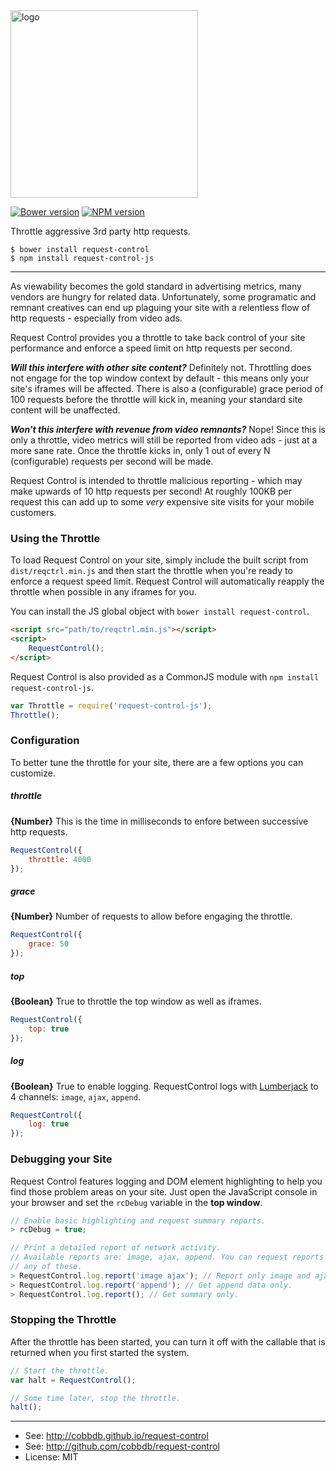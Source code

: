 <a href="https://github.com/cobbdb/request-control">
    <img alt="logo" src="http://i.imgur.com/xrtq29k.png" width="300">
</a>

[![Bower version](https://badge.fury.io/bo/request-control.svg)](http://badge.fury.io/bo/request-control) [![NPM version](https://badge.fury.io/js/request-control-js.svg)](http://badge.fury.io/js/request-control-js)

Throttle aggressive 3rd party http requests.

    $ bower install request-control
    $ npm install request-control-js

-------------
As viewability becomes the gold standard in advertising metrics, many vendors are
hungry for related data. Unfortunately, some programatic and remnant creatives
can end up plaguing your site with a relentless flow of http requests - especially
from video ads.

Request Control provides you a throttle to take back control of your site performance
and enforce a speed limit on http requests per second.

***Will this interfere with other site content?***
Definitely not. Throttling does not engage for the top window context by default - this means only your site's iframes will be affected. There is also a (configurable) grace period of 100 requests before the throttle will kick in, meaning your standard site content will be unaffected.

***Won't this interfere with revenue from video remnants?***
Nope! Since this is only a throttle, video metrics will still be reported from video ads - just at a more sane rate. Once the throttle kicks in, only 1 out of every N (configurable) requests per second will be made.

Request Control is intended to throttle malicious reporting - which may make upwards of 10 http requests per second! At roughly 100KB per request this can add up to some *very* expensive site visits for your mobile customers.

### Using the Throttle
To load Request Control on your site, simply include the built script from `dist/reqctrl.min.js` and then start the throttle when you're ready to enforce a request speed limit. Request Control will automatically reapply the throttle when possible in any iframes for you.

You can install the JS global object with `bower install request-control`.
```html
<script src="path/to/reqctrl.min.js"></script>
<script>
    RequestControl();
</script>
```

Request Control is also provided as a CommonJS module with `npm install request-control-js`.
```javascript
var Throttle = require('request-control-js');
Throttle();
```

### Configuration
To better tune the throttle for your site, there are a few options you can customize.

##### throttle
**{Number}** This is the time in milliseconds to enfore between successive http requests.
```javascript
RequestControl({
    throttle: 4000
});
```

##### grace
**{Number}** Number of requests to allow before engaging the throttle.
```javascript
RequestControl({
    grace: 50
});
```

##### top
**{Boolean}** True to throttle the top window as well as iframes.
```javascript
RequestControl({
    top: true
});
```

##### log
**{Boolean}** True to enable logging. RequestControl logs with
[Lumberjack](https://github.com/cobbdb/lumberjack) to 4
channels: `image`, `ajax`, `append`.
```javascript
RequestControl({
    log: true
});
```

### Debugging your Site
Request Control features logging and DOM element highlighting to help you find those
problem areas on your site. Just open the JavaScript console in your browser
and set the `rcDebug` variable in the **top window**.
```javascript
// Enable basic highlighting and request summary reports.
> rcDebug = true;

// Print a detailed report of network activity.
// Available reports are: image, ajax, append. You can request reports for
// any of these.
> RequestControl.log.report('image ajax'); // Report only image and ajax data.
> RequestControl.log.report('append'); // Get append data only.
> RequestControl.log.report(); // Get summary only.
```

### Stopping the Throttle
After the throttle has been started, you can turn it off with the callable that is
returned when you first started the system.
```javascript
// Start the throttle.
var halt = RequestControl();

// Some time later, stop the throttle.
halt();
```

---------
* See: http://cobbdb.github.io/request-control
* See: http://github.com/cobbdb/request-control
* License: MIT

